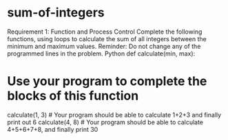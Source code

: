 ﻿# sum-of-integers
Requirement 1: Function and Process Control
Complete the following functions, using loops to calculate the sum of all integers between the minimum and maximum values.
Reminder: Do not change any of the programmed lines in the problem.
Python
def calculate(min, max):
# Use your program to complete the blocks of this function
calculate(1, 3) # Your program should be able to calculate 1+2+3 and finally print out 6
calculate(4, 8) # Your program should be able to calculate 4+5+6+7+8, and finally print 30
